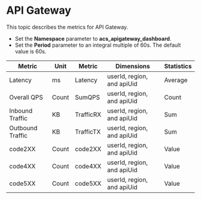 # API Gateway

This topic describes the metrics for API Gateway.

-   Set the **Namespace** parameter to **acs\_apigateway\_dashboard**.
-   Set the **Period** parameter to an integral multiple of 60s. The default value is 60s.

|Metric|Unit|Metric|Dimensions|Statistics|
|------|----|------|----------|----------|
|Latency|ms|Latency|userId, region, and apiUid|Average|
|Overall QPS|Count|SumQPS|userId, region, and apiUid|Count|
|Inbound Traffic|KB|TrafficRX|userId, region, and apiUid|Sum|
|Outbound Traffic|KB|TrafficTX|userId, region, and apiUid|Sum|
|code2XX|Count|code2XX|userId, region, and apiUid|Value|
|code4XX|Count|code4XX|userId, region, and apiUid|Value|
|code5XX|Count|code5XX|userId, region, and apiUid|Value|


